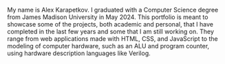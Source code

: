 My name is Alex Karapetkov. I graduated with a Computer Science degree from James Madison University in May 2024. This portfolio is meant to showcase some of the projects, both academic and personal, that I have completed in the last few years and some that I am still working on. They range from web applications made with HTML, CSS, and JavaScript to the modeling of computer hardware, such as an ALU and program counter, using hardware description languages like Verilog.
